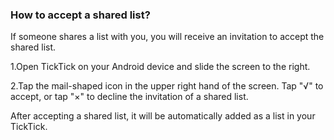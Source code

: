 ### How to accept a shared list?

If someone shares a list with you, you will receive an invitation to accept the shared list.

1.Open TickTick on your Android device and slide the screen to the right.

2.Tap the mail-shaped icon in the upper right hand of the screen.
Tap "√" to accept, or tap "×" to decline the invitation of a shared list. 

After accepting a shared list, it will be automatically added as a list in your TickTick.

